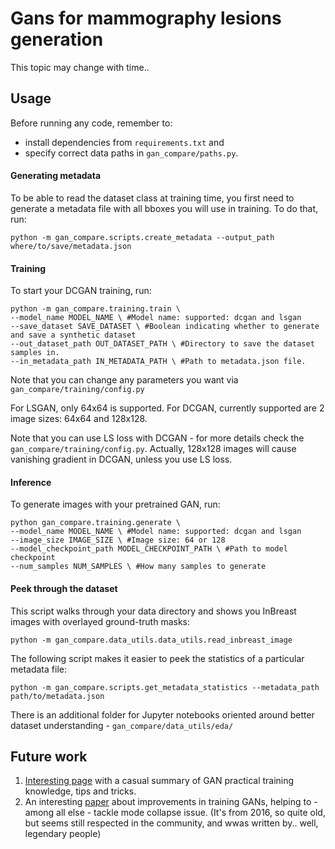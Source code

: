 # Gans for mammography lesions generation
This topic may change with time..
## Usage
Before running any code, remember to:
- install dependencies from `requirements.txt` and
- specify correct data paths in `gan_compare/paths.py`.

#### Generating metadata
To be able to read the dataset class at training time, you first need to generate a metadata file with all bboxes you will use in training. To do that, run:
```
python -m gan_compare.scripts.create_metadata --output_path where/to/save/metadata.json

```

#### Training

To start your DCGAN training, run:
```
python -m gan_compare.training.train \
--model_name MODEL_NAME \ #Model name: supported: dcgan and lsgan
--save_dataset SAVE_DATASET \ #Boolean indicating whether to generate and save a synthetic dataset
--out_dataset_path OUT_DATASET_PATH \ #Directory to save the dataset samples in.
--in_metadata_path IN_METADATA_PATH \ #Path to metadata.json file.

```
Note that you can change any parameters you want via `gan_compare/training/config.py`

For LSGAN, only 64x64 is supported.
For DCGAN, currently supported are 2 image sizes: 64x64 and 128x128.

Note that you can use LS loss with DCGAN - for more details check the `gan_compare/training/config.py`. Actually, 128x128 images will cause vanishing gradient in DCGAN, unless you use LS loss.

#### Inference

To generate images with your pretrained GAN, run:
```
python gan_compare.training.generate \
--model_name MODEL_NAME \ #Model name: supported: dcgan and lsgan
--image_size IMAGE_SIZE \ #Image size: 64 or 128
--model_checkpoint_path MODEL_CHECKPOINT_PATH \ #Path to model checkpoint
--num_samples NUM_SAMPLES \ #How many samples to generate
```

#### Peek through the dataset
This script walks through your data directory and shows you InBreast images with overlayed ground-truth masks:
```
python -m gan_compare.data_utils.data_utils.read_inbreast_image

```
The following script makes it easier to peek the statistics of a particular metadata file:
```
python -m gan_compare.scripts.get_metadata_statistics --metadata_path path/to/metadata.json
```
There is an additional folder for Jupyter notebooks oriented around better dataset understanding - `gan_compare/data_utils/eda/`

## Future work

1. [Interesting page](https://github.com/soumith/ganhacks) with a casual summary of GAN practical training knowledge, tips and tricks.
2. An interesting [paper](https://arxiv.org/pdf/1606.03498.pdf) about improvements in training GANs, helping to - among all else - tackle mode collapse issue. (It's from 2016, so quite old, but seems still respected in the community, and wwas written by.. well, legendary people)
